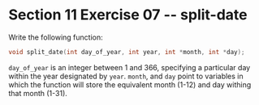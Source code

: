 # Section 11 Exercise 07 -- split-date

Write the following function:

```c
void split_date(int day_of_year, int year, int *month, int *day);
```

`day_of_year` is an integer between 1 and 366, specifying a particular day within the year designated by `year`. `month`, and `day` point to variables in which the function will store the equivalent month (1-12) and day withing that month (1-31).
